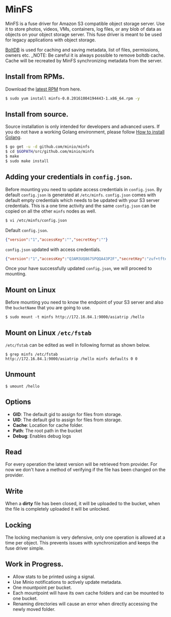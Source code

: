 # MinFS
MinFS is a fuse driver for Amazon S3 compatible object storage server. Use it to store photos, videos, VMs, containers, log files, or any blob of data as objects on your object storage server. This fuse driver is meant to be used for legacy applications with object storage.

[BoltDB](https://github.com/boltdb/bolt) is used for caching and saving metadata, list of files, permissions, owners etc. _NOTE: Be careful it is always possible to remove boltdb cache. Cache will be recreated by MinFS synchronizing metadata from the server.

## Install from RPMs.

Download the [latest RPM](https://github.com/minio/minfs/releases/download/RELEASE.2016-10-04T19-44-43Z/minfs-0.0.20161004194443-1.x86_64.rpm) from here.

```sh
$ sudo yum install minfs-0.0.20161004194443-1.x86_64.rpm -y
```

## Install from source.

Source installation is only intended for developers and advanced users. If you do not have a working Golang environment, please follow [How to install Golang](https://docs.minio.io/docs/how-to-install-golang).


```sh
$ go get -u -d github.com/minio/minfs
$ cd $GOPATH/src/github.com/minio/minfs
$ make
$ sudo make install
```


## Adding your credentials in `config.json`.

Before mounting you need to update access credentials in `config.json`. By default `config.json` is generated at `/etc/minfs`. `config.json` comes with default empty credentials which needs to be updated with your S3 server credentials. This is a one time activity and the same `config.json` can be copied on all the other `minfs` nodes as well.

```sh
$ vi /etc/minfs/config.json
```

Default `config.json`.
```json
{"version":"1","accessKey":"","secretKey":""}
```

`config.json` updated with access credentials.
```json
{"version":"1","accessKey":"Q3AM3UQ867SPQQA43P2F","secretKey":"zuf+tfteSlswRu7BJ86wekitnifILbZam1KYY3TG"}
```

Once your have successfully updated `config.json`, we will proceed to mounting.

## Mount on Linux

Before mounting you need to know the endpoint of your S3 server and also the `bucketName` that you are going to use.
```
$ sudo mount -t minfs http://172.16.84.1:9000/asiatrip /hello
```

## Mount on Linux `/etc/fstab`

`/etc/fstab` can be edited as well in following format as shown below.

```
$ grep minfs /etc/fstab
http://172.16.84.1:9000/asiatrip /hello minfs defaults 0 0
```

## Unmount

```
$ umount /hello
```

## Options

* **GID**: The default gid to assign for files from storage.
* **UID**: The default gid to assign for files from storage.
* **Cache**: Location for cache folder.
* **Path**: The root path in the bucket
* **Debug**: Enables debug logs

## Read

For every operation the latest version will be retrieved from provider. For now we don't have a method of verifying if the file has been changed on the provider.

## Write

When a **dirty** file has been closed, it will be uploaded to the bucket, when the file is completely uploaded it will be unlocked.

## Locking

The locking mechanism is very defensive, only one operation is allowed at a time per object. This prevents issues with synchronization and keeps the fuse driver simple.

## Work in Progress.

- Allow stats to be printed using a signal.
- Use Minio notifications to actively update metadata.
- One mountpoint per bucket.
- Each mountpoint will have its own cache folders and can be mounted to one bucket.
- Renaming directories will cause an error when directly accessing the newly moved folder.  


